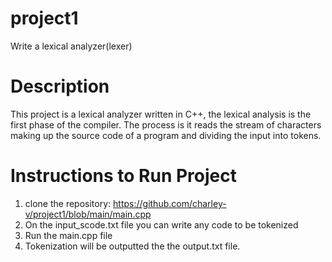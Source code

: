 # project1
Write a lexical analyzer(lexer) 

# Description
This project is a lexical analyzer written in C++, the lexical analysis is the first phase of the compiler. The process is it reads the stream of characters making up the source code of a program and dividing the input into tokens.

# Instructions to Run Project
1. clone the repository: https://github.com/charley-v/project1/blob/main/main.cpp
2. On the input_scode.txt file you can write any code to be tokenized
3. Run the main.cpp file 
4. Tokenization will be outputted the the output.txt file.

